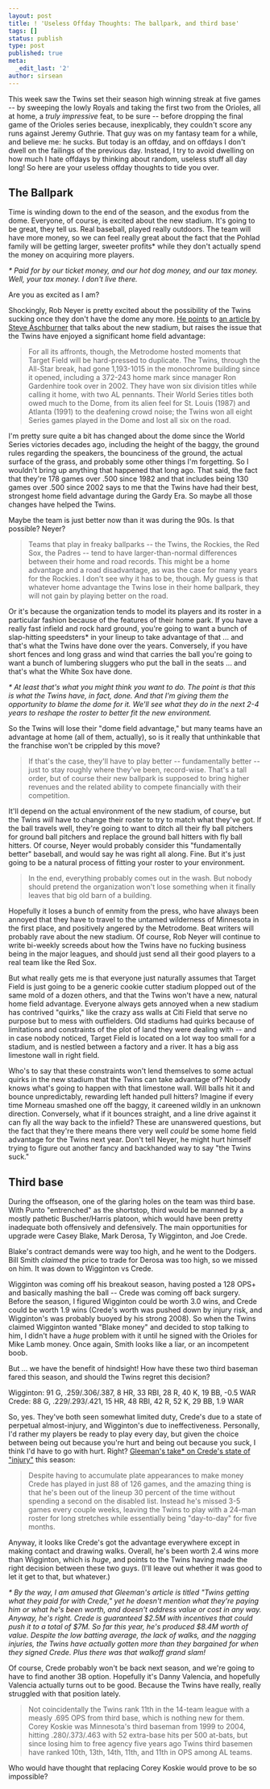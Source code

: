 ```yaml
---
layout: post
title: ! 'Useless Offday Thoughts: The ballpark, and third base'
tags: []
status: publish
type: post
published: true
meta:
  _edit_last: '2'
author: sirsean
---
```

This week saw the Twins set their season high winning streak at five games -- by sweeping the lowly Royals and taking the first two from the Orioles, all at home, a *truly impressive* feat, to be sure -- before dropping the final game of the Orioles series because, inexplicably, they couldn't score any runs against Jeremy Guthrie. That guy was on my fantasy team for a while, and believe me: he sucks. But today is an offday, and on offdays I don't dwell on the failings of the previous day. Instead, I try to avoid dwelling on how much I hate offdays by thinking about random, useless stuff all day long! So here are your useless offday thoughts to tide you over.

## The Ballpark

Time is winding down to the end of the season, and the exodus from the dome. Everyone, of course, is excited about the new stadium. It's going to be great, they tell us. Real baseball, played really outdoors. The team will have more money, so we can feel really great about the fact that the Pohlad family will be getting larger, sweeter profits* while they don't actually spend the money on acquiring more players.

_* Paid for by our ticket money, and our hot dog money, and our tax money. Well, your tax money. I don't live there._

Are you as excited as I am?

Shockingly, Rob Neyer is pretty excited about the possibility of the Twins sucking once they don't have the dome any more. [He points](http://myespn.go.com/blogs/sweetspot/0-4-204/Twins-readying-new-home.html) to [an article by Steve Aschburner](http://sportsillustrated.cnn.com/2009/writers/steve_aschburner/08/13/target.field/) that talks about the new stadium, but raises the issue that the Twins have enjoyed a significant home field advantage:

> For all its affronts, though, the Metrodome hosted moments that Target Field will be hard-pressed to duplicate. The Twins, through the All-Star break, had gone 1,193-1015 in the monochrome building since it opened, including a 372-243 home mark since manager Ron Gardenhire took over in 2002. They have won six division titles while calling it home, with two AL pennants. Their World Series titles both owed much to the Dome, from its alien feel for St. Louis (1987) and Atlanta (1991) to the deafening crowd noise; the Twins won all eight Series games played in the Dome and lost all six on the road.

I'm pretty sure quite a bit has changed about the dome since the World Series victories decades ago, including the height of the baggy, the ground rules regarding the speakers, the bounciness of the ground, the actual surface of the grass, and probably some other things I'm forgetting. So I wouldn't bring up anything that happened that long ago. That said, the fact that they're 178 games over .500 since 1982 and that includes being 130 games over .500 since 2002 says to me that the Twins have had their best, strongest home field advantage during the Gardy Era. So maybe all those changes have helped the Twins.

Maybe the team is just better now than it was during the 90s. Is that possible? Neyer?

> Teams that play in freaky ballparks -- the Twins, the Rockies, the Red Sox, the Padres -- tend to have larger-than-normal differences between their home and road records. This might be a home advantage and a road disadvantage, as was the case for many years for the Rockies. I don't see why it has to be, though. My guess is that whatever home advantage the Twins lose in their home ballpark, they will not gain by playing better on the road.

Or it's because the organization tends to model its players and its roster in a particular fashion because of the features of their home park. If you have a really fast infield and rock hard ground, you're going to want a bunch of slap-hitting speedsters* in your lineup to take advantage of that ... and that's what the Twins have done over the years. Conversely, if you have short fences and long grass and wind that carries the ball you're going to want a bunch of lumbering sluggers who put the ball in the seats ... and that's what the White Sox have done.

_* At least that's what you might think you want to do. The point is that this is what the Twins have, in fact, done. And that I'm giving them the opportunity to blame the dome for it. We'll see what they do in the next 2-4 years to reshape the roster to better fit the new environment._

So the Twins will lose their "dome field advantage," but many teams have an advantage at home (all of them, actually), so is it really that unthinkable that the franchise won't be crippled by this move?

> If that's the case, they'll have to play better -- fundamentally better -- just to stay roughly where they've been, record-wise. That's a tall order, but of course their new ballpark is supposed to bring higher revenues and the related ability to compete financially with their competition.

It'll depend on the actual environment of the new stadium, of course, but the Twins _will_ have to change their roster to try to match what they've got. If the ball travels well, they're going to want to ditch all their fly ball pitchers for ground ball pitchers and replace the ground ball hitters with fly ball hitters. Of course, Neyer would probably consider this "fundamentally better" baseball, and would say he was right all along. Fine. But it's just going to be a natural process of fitting your roster to your environment.

> In the end, everything probably comes out in the wash. But nobody should pretend the organization won't lose something when it finally leaves that big old barn of a building.

Hopefully it loses a bunch of enmity from the press, who have always been annoyed that they have to travel to the untamed wilderness of Minnesota in the first place, and positively angered by the Metrodome. Beat writers will probably rave about the new stadium. Of course, Rob Neyer will continue to write bi-weekly screeds about how the Twins have no fucking business being in the major leagues, and should just send all their good players to a real team like the Red Sox.

But what really gets me is that everyone just naturally assumes that Target Field is just going to be a generic cookie cutter stadium plopped out of the same mold of a dozen others, and that the Twins won't have a new, natural home field advantage. Everyone always gets annoyed when a new stadium has contrived "quirks," like the crazy ass walls at Citi Field that serve no purpose but to mess with outfielders. Old stadiums had quirks because of limitations and constraints of the plot of land they were dealing with -- and in case nobody noticed, Target Field is located on a lot way too small for a stadium, and is nestled between a factory and a river. It has a big ass limestone wall in right field.

Who's to say that these constraints won't lend themselves to some actual quirks in the new stadium that the Twins can take advantage of? Nobody knows what's going to happen with that limestone wall. Will balls hit it and bounce unpredictably, rewarding left handed pull hitters? Imagine if every time Morneau smashed one off the baggy, it careened wildly in an unknown direction. Conversely, what if it bounces straight, and a line drive against it can fly all the way back to the infield? These are unanswered questions, but the fact that they're there means there very well _could_ be some home field advantage for the Twins next year. Don't tell Neyer, he might hurt himself trying to figure out another fancy and backhanded way to say "the Twins suck."

## Third base

During the offseason, one of the glaring holes on the team was third base. With Punto "entrenched" as the shortstop, third would be manned by a mostly pathetic Buscher/Harris platoon, which would have been pretty inadequate both offensively and defensively. The main opportunities for upgrade were Casey Blake, Mark Derosa, Ty Wigginton, and Joe Crede.

Blake's contract demands were way too high, and he went to the Dodgers. Bill Smith _claimed_ the price to trade for Derosa was too high, so we missed on him. It was down to Wigginton vs Crede.

Wigginton was coming off his breakout season, having posted a 128 OPS+ and basically mashing the ball -- Crede was coming off back surgery. Before the season, I figured Wigginton could be worth 3.0 wins, and Crede could be worth 1.9 wins (Crede's worth was pushed down by injury risk, and Wigginton's was probably buoyed by his strong 2008). So when the Twins claimed Wigginton wanted "Blake money" and decided to stop talking to him, I didn't have a _huge_ problem with it until he signed with the Orioles for Mike Lamb money. Once again, Smith looks like a liar, or an incompetent boob.

But ... we have the benefit of hindsight! How have these two third baseman fared this season, and should the Twins regret this decision?

Wigginton: 91 G, .259/.306/.387, 8 HR, 33 RBI, 28 R, 40 K, 19 BB, -0.5 WAR
Crede: 88 G, .229/.293/.421, 15 HR, 48 RBI, 42 R, 52 K, 29 BB, 1.9 WAR

So, yes. They've both seen somewhat limited duty, Crede's due to a state of perpetual almost-injury, and Wigginton's due to ineffectiveness. Personally, I'd rather my players be ready to play every day, but given the choice between being out because you're hurt and being out because you suck, I think I'd have to go with hurt. Right? [Gleeman's take* on Crede's state of "injury"](http://bases.nbcsports.com/2009/08/twins-getting-what-they-paid-for-with-crede.html.php) this season:

> Despite having to accumulate plate appearances to make money Crede has played in just 88 of 126 games, and the amazing thing is that he's been out of the lineup 30 percent of the time without spending a second on the disabled list. Instead he's missed 3-5 games every couple weeks, leaving the Twins to play with a 24-man roster for long stretches while essentially being "day-to-day" for five months.

Anyway, it looks like Crede's got the advantage everywhere except in making contact and drawing walks. Overall, he's been worth 2.4 wins more than Wigginton, which is _huge_, and points to the Twins having made the right decision between these two guys. (I'll leave out whether it was good to let it get to that, but whatever.)

_* By the way, I am amused that Gleeman's article is titled "Twins getting what they paid for with Crede," yet he doesn't mention what they're paying him or what he's been worth, and doesn't address value or cost in any way. Anyway, he's right. Crede is guaranteed $2.5M with incentives that could push it to a total of $7M. So far this year, he's produced $8.4M worth of value. Despite the low batting average, the lack of walks, and the nagging injuries, the Twins have actually gotten *more* than they bargained for when they signed Crede. Plus there was that walkoff grand slam!_

Of course, Crede probably won't be back next season, and we're going to have to find another 3B option. Hopefully it's Danny Valencia, and hopefully Valencia actually turns out to be good. Because the Twins have really, really struggled with that position lately.

> Not coincidentally the Twins rank 11th in the 14-team league with a measly .695 OPS from third base, which is nothing new for them. Corey Koskie was Minnesota's third baseman from 1999 to 2004, hitting .280/.373/.463 with 52 extra-base hits per 500 at-bats, but since losing him to free agency five years ago Twins third basemen have ranked 10th, 13th, 14th, 11th, and 11th in OPS among AL teams.

Who would have thought that replacing Corey Koskie would prove to be so impossible?
